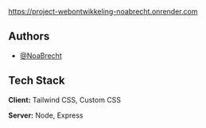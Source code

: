 https://project-webontwikkeling-noabrecht.onrender.com


## Authors

- [@NoaBrecht](https://www.github.com/NoaBrecht)


## Tech Stack

**Client:** Tailwind CSS, Custom CSS

**Server:** Node, Express

